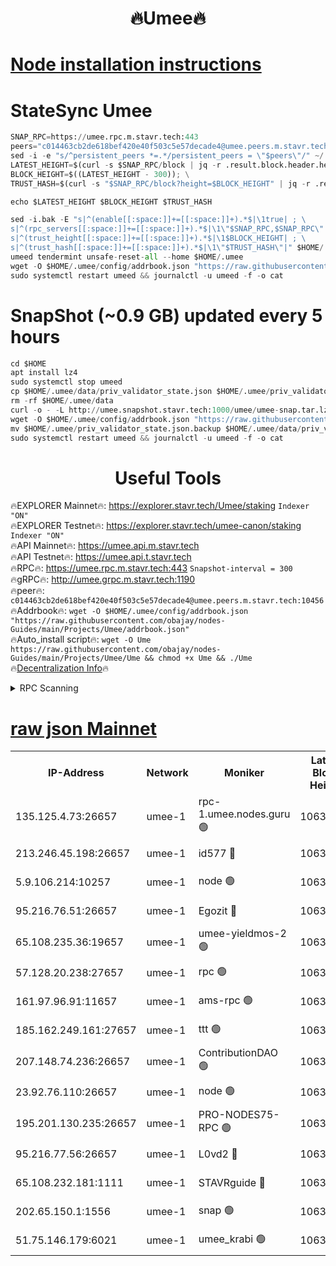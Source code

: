 <h1 align="center"> 🔥Umee🔥</h1>


[Node installation instructions](https://github.com/obajay/nodes-Guides/tree/main/Projects/Umee)
=
# StateSync Umee
```python
SNAP_RPC=https://umee.rpc.m.stavr.tech:443
peers="c014463cb2de618bef420e40f503c5e57decade4@umee.peers.m.stavr.tech:10456"
sed -i -e "s/^persistent_peers *=.*/persistent_peers = \"$peers\"/" ~/.umee/config/config.toml
LATEST_HEIGHT=$(curl -s $SNAP_RPC/block | jq -r .result.block.header.height); \
BLOCK_HEIGHT=$((LATEST_HEIGHT - 300)); \
TRUST_HASH=$(curl -s "$SNAP_RPC/block?height=$BLOCK_HEIGHT" | jq -r .result.block_id.hash)

echo $LATEST_HEIGHT $BLOCK_HEIGHT $TRUST_HASH

sed -i.bak -E "s|^(enable[[:space:]]+=[[:space:]]+).*$|\1true| ; \
s|^(rpc_servers[[:space:]]+=[[:space:]]+).*$|\1\"$SNAP_RPC,$SNAP_RPC\"| ; \
s|^(trust_height[[:space:]]+=[[:space:]]+).*$|\1$BLOCK_HEIGHT| ; \
s|^(trust_hash[[:space:]]+=[[:space:]]+).*$|\1\"$TRUST_HASH\"|" $HOME/.umee/config/config.toml
umeed tendermint unsafe-reset-all --home $HOME/.umee
wget -O $HOME/.umee/config/addrbook.json "https://raw.githubusercontent.com/obajay/nodes-Guides/main/Projects/Umee/addrbook.json"
sudo systemctl restart umeed && journalctl -u umeed -f -o cat
```
# SnapShot (~0.9 GB) updated every 5 hours
```python
cd $HOME
apt install lz4
sudo systemctl stop umeed
cp $HOME/.umee/data/priv_validator_state.json $HOME/.umee/priv_validator_state.json.backup
rm -rf $HOME/.umee/data
curl -o - -L http://umee.snapshot.stavr.tech:1000/umee/umee-snap.tar.lz4 | lz4 -c -d - | tar -x -C $HOME/.umee --strip-components 2
wget -O $HOME/.umee/config/addrbook.json "https://raw.githubusercontent.com/obajay/nodes-Guides/main/Projects/Umee/addrbook.json"
mv $HOME/.umee/priv_validator_state.json.backup $HOME/.umee/data/priv_validator_state.json
sudo systemctl restart umeed && journalctl -u umeed -f -o cat
```
 <h1 align="center"> Useful Tools</h1>

🔥EXPLORER Mainnet🔥:      https://explorer.stavr.tech/Umee/staking             `Indexer "ON"` \
🔥EXPLORER Testnet🔥:        https://explorer.stavr.tech/umee-canon/staking      `Indexer "ON"` \
🔥API Mainnet🔥:                   https://umee.api.m.stavr.tech \
🔥API Testnet🔥:                     https://umee.api.t.stavr.tech \
🔥RPC🔥:                           https://umee.rpc.m.stavr.tech:443                     `Snapshot-interval = 300` \
🔥gRPC🔥:                              http://umee.grpc.m.stavr.tech:1190 \
🔥peer🔥:                     `c014463cb2de618bef420e40f503c5e57decade4@umee.peers.m.stavr.tech:10456` \
🔥Addrbook🔥:    ```wget -O $HOME/.umee/config/addrbook.json "https://raw.githubusercontent.com/obajay/nodes-Guides/main/Projects/Umee/addrbook.json"``` \
🔥Auto_install script🔥: ```wget -O Ume https://raw.githubusercontent.com/obajay/nodes-Guides/main/Projects/Umee/Ume && chmod +x Ume && ./Ume``` \
🔥[Decentralization Info](https://github.com/obajay/StateSync-snapshots/tree/main/Projects/Umee/Decentralization)🔥

<details>
<summary>RPC Scanning</summary>

<h2 align="center"> We scan nodes in real time every 4 hours. And we provide the final result of RPC endpoints.
We cannot influence the operation of these nodes in any way. </h2>


```python
If Voting Power is higher than 0 --> then the Node is a validator of the network and may be subject to attack and be a potential threat to the chain.
```
```python
We marked such validators with a red symbol
```

</details>

[raw json Mainnet](https://rpc-check.umeem.stavr.tech/umeem/rpc-umeem-result.json)
=



<table><tr><th>IP-Address</th><th>Network</th><th>Moniker</th><th>Latest Block Height</th><th>Earliest Block Height</th><th>Catching Up</th><th>Tx Index</th><th>Voting Power</th><th>Scan Time</th></tr><tr><td>135.125.4.73:26657</td><td>umee-1</td><td>rpc-1.umee.nodes.guru 🟢</td><td>10632966</td><td>5167386</td><td>False</td><td>on</td><td>0</td><td>2024-02-17T11:15:38.781932179UTC</td></tr><tr><td>213.246.45.198:26657</td><td>umee-1</td><td>id577 🔴</td><td>10632953</td><td>7100001</td><td>False</td><td>on</td><td>35115896</td><td>2024-02-17T11:14:23.948771677UTC</td></tr><tr><td>5.9.106.214:10257</td><td>umee-1</td><td>node 🟢</td><td>10632962</td><td>7942001</td><td>False</td><td>on</td><td>0</td><td>2024-02-17T11:15:14.785474085UTC</td></tr><tr><td>95.216.76.51:26657</td><td>umee-1</td><td>Egozit 🔴</td><td>10632966</td><td>8262001</td><td>False</td><td>off</td><td>38499285</td><td>2024-02-17T11:15:38.422522230UTC</td></tr><tr><td>65.108.235.36:19657</td><td>umee-1</td><td>umee-yieldmos-2 🟢</td><td>10632948</td><td>9575548</td><td>False</td><td>on</td><td>0</td><td>2024-02-17T11:13:50.698266313UTC</td></tr><tr><td>57.128.20.238:27657</td><td>umee-1</td><td>rpc 🟢</td><td>10632964</td><td>10337379</td><td>False</td><td>on</td><td>0</td><td>2024-02-17T11:15:23.487461466UTC</td></tr><tr><td>161.97.96.91:11657</td><td>umee-1</td><td>ams-rpc 🟢</td><td>10632970</td><td>10352001</td><td>False</td><td>on</td><td>0</td><td>2024-02-17T11:15:59.321461053UTC</td></tr><tr><td>185.162.249.161:27657</td><td>umee-1</td><td>ttt 🟢</td><td>10632960</td><td>10381617</td><td>False</td><td>on</td><td>0</td><td>2024-02-17T11:15:05.252197165UTC</td></tr><tr><td>207.148.74.236:26657</td><td>umee-1</td><td>ContributionDAO 🟢</td><td>10632967</td><td>10484838</td><td>False</td><td>off</td><td>0</td><td>2024-02-17T11:15:46.004729707UTC</td></tr><tr><td>23.92.76.110:26657</td><td>umee-1</td><td>node 🟢</td><td>10632974</td><td>10526001</td><td>False</td><td>on</td><td>0</td><td>2024-02-17T11:16:22.601387976UTC</td></tr><tr><td>195.201.130.235:26657</td><td>umee-1</td><td>PRO-NODES75-RPC 🟢</td><td>10632962</td><td>10532961</td><td>False</td><td>on</td><td>0</td><td>2024-02-17T11:15:11.663948785UTC</td></tr><tr><td>95.216.77.56:26657</td><td>umee-1</td><td>L0vd2 🔴</td><td>10632970</td><td>10532970</td><td>False</td><td>off</td><td>38406228</td><td>2024-02-17T11:15:59.013447668UTC</td></tr><tr><td>65.108.232.181:1111</td><td>umee-1</td><td>STAVRguide 🔴</td><td>10632947</td><td>10560001</td><td>False</td><td>on</td><td>357732</td><td>2024-02-17T11:13:48.313862306UTC</td></tr><tr><td>202.65.150.1:1556</td><td>umee-1</td><td>snap 🟢</td><td>10632962</td><td>10626084</td><td>False</td><td>on</td><td>0</td><td>2024-02-17T11:15:12.513337562UTC</td></tr><tr><td>51.75.146.179:6021</td><td>umee-1</td><td>umee_krabi 🟢</td><td>10632965</td><td>10626703</td><td>False</td><td>on</td><td>0</td><td>2024-02-17T11:15:31.993049596UTC</td></tr></table>
